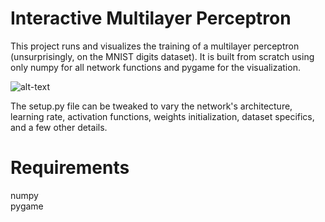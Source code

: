 # Interactive Multilayer Perceptron

This project runs and visualizes the training of a multilayer perceptron (unsurprisingly, on the MNIST digits dataset). It is built from scratch using only numpy for all network functions and pygame for the visualization.

![alt-text](https://i.im.ge/2021/11/06/otnlJm.gif)

The setup.py file can be tweaked to vary the network's architecture, learning rate, activation functions, weights initialization, dataset specifics, and a few other details.

# Requirements

numpy</br>
pygame
